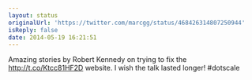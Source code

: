 ```yaml
---
layout: status
originalUrl: 'https://twitter.com/marcgg/status/468426314807250944'
isReply: false
date: 2014-05-19 16:21:51
---
```


Amazing stories by Robert Kennedy on trying to fix the http://t.co/Ktcc81HF2D website. I wish the talk lasted longer! #dotscale

